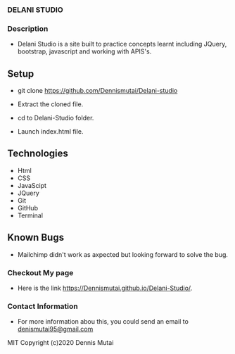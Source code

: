 ### DELANI STUDIO

### Description

* Delani Studio is a site built to practice concepts learnt including JQuery, bootstrap, javascript and working with APIS's.

## Setup
* git clone https://github.com/Dennismutai/Delani-studio
* Extract the cloned file.

* cd to Delani-Studio folder.
 
* Launch index.html file.

## Technologies
* Html
* CSS
* JavaScipt
* JQuery
* Git
* GitHub
* Terminal

## Known Bugs
  - Mailchimp didn't work as axpected but looking forward to solve the bug.

### Checkout My page

* Here is the link https://Dennismutai.github.io/Delani-Studio/.

### Contact Information

* For more information abou this, you could send an email to denismutai95@gmail.com

MIT Copyright (c)2020 Dennis Mutai
